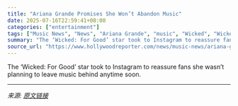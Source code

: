 ```yaml
---
title: "Ariana Grande Promises She Won’t Abandon Music"
date: 2025-07-16T22:59:41+08:00
categories: ["entertainment"]
tags: ["Music News", "News", "Ariana Grande", "music", "Wicked", "Wicked: For Good"]
summary: "The ‘Wicked: For Good’ star took to Instagram to reassure fans she wasn’t planning to leave music behind anytime soon."
source_url: "https://www.hollywoodreporter.com/news/music-news/ariana-grande-not-abandoning-music-1236317973/"
---
```


The ‘Wicked: For Good’ star took to Instagram to reassure fans she wasn’t planning to leave music behind anytime soon.

---

*来源: [原文链接](https://www.hollywoodreporter.com/news/music-news/ariana-grande-not-abandoning-music-1236317973/)*
